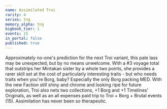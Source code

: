 ```yaml
---
name: Assimilated Troi
rarity: 4
series: tng
memory_alpha: tng
bigbook_tier: 1
events: 15
in_portal: false
published: true
---
```


Approximately no-one's prediction for the next Troi variant, this pale lass may be unexpected, but by no means unwelcome. With a #3 voyage total that outstrips her Mintakan sister by a whole two points, she provides a rarer skill set at the cost of particularly interesting traits - but who needs traits when you're Borg, baby? Especially the only Borg packing MED. With the new Faction still shiny and chrome and looking ripe for future exploration, Troi also nets two collections, +1 Borg and +1 Timelines' Originals, as well as an all expenses paid trip to Troi + Borg + Brutal events (15). Assimilation has never been so therapeutic.
